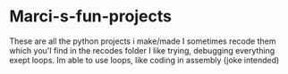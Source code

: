 # Marci-s-fun-projects
These are all the python projects i make/made I sometimes recode them which you'l find in the recodes folder 
I like trying, debugging everything exept loops.
Im able to use loops, like coding in assembly (joke intended)
